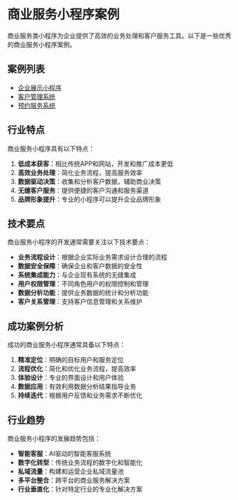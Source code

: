 # 商业服务小程序案例

商业服务类小程序为企业提供了高效的业务处理和客户服务工具。以下是一些优秀的商业服务小程序案例。

## 案例列表

- [企业展示小程序](/zh/showcase/business/company-profile)
- [客户管理系统](/zh/showcase/business/crm-system)
- [预约服务系统](/zh/showcase/business/appointment-system)

## 行业特点

商业服务小程序具有以下特点：

1. **低成本获客**：相比传统APP和网站，开发和推广成本更低
2. **高效业务处理**：简化业务流程，提高服务效率
3. **数据驱动决策**：收集和分析客户数据，辅助商业决策
4. **无缝客户服务**：提供便捷的客户沟通和服务渠道
5. **品牌形象提升**：专业的小程序可以提升企业品牌形象

## 技术要点

商业服务小程序的开发通常需要关注以下技术要点：

- **业务流程设计**：根据企业实际业务需求设计合理的流程
- **数据安全保障**：确保企业和客户数据的安全性
- **系统集成能力**：与企业现有系统的无缝集成
- **用户权限管理**：不同角色用户的权限控制和管理
- **数据分析功能**：提供业务数据的统计和分析功能
- **客户关系管理**：支持客户信息管理和关系维护

## 成功案例分析

成功的商业服务小程序通常具备以下特点：

1. **精准定位**：明确的目标用户和服务定位
2. **流程优化**：简化和优化业务流程，提高效率
3. **体验设计**：专业的界面设计和用户体验
4. **数据应用**：有效利用数据分析结果指导业务
5. **持续迭代**：根据用户反馈和业务需求不断优化

## 行业趋势

商业服务小程序的发展趋势包括：

- **智能客服**：AI驱动的智能客服系统
- **数字化转型**：传统业务流程的数字化和智能化
- **私域流量**：构建和运营企业私域流量池
- **多平台整合**：跨平台的商业服务解决方案
- **行业垂直化**：针对特定行业的专业化解决方案